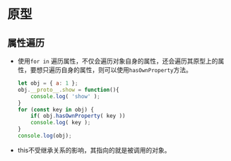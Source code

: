 # 原型

## 属性遍历

+ 使用`for in` 遍历属性，不仅会遍历对象自身的属性，还会遍历其原型上的属性，要想只遍历自身的属性，则可以使用`hasOwnProperty`方法。

  ```javascript
  let obj = { a: 1 };
  obj.__proto__.show = function(){
      console.log( 'show' );
  }
  for (const key in obj) {
      if( obj.hasOwnProperty( key ))
      console.log( key );
  }
  console.log(obj);
  ```

+ this不受继承关系的影响，其指向的就是被调用的对象。